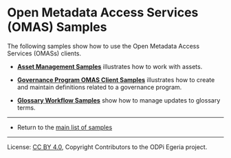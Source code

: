 <!-- SPDX-License-Identifier: CC-BY-4.0 -->
<!-- Copyright Contributors to the ODPi Egeria project. -->

# Open Metadata Access Services (OMAS) Samples

The following samples show how to use the Open Metadata Access Services (OMASs) clients.

* **[Asset Management Samples](asset-management-samples)** illustrates how to work with assets.
* **[Governance Program OMAS Client Samples](governance-program-client-samples)** illustrates how to create and maintain
definitions related to a governance program.

* **[Glossary Workflow Samples](glossary-workflow-samples)** show how to manage updates to glossary terms.


----

* Return to the [main list of samples](..)

----
License: [CC BY 4.0](https://creativecommons.org/licenses/by/4.0/),
Copyright Contributors to the ODPi Egeria project.